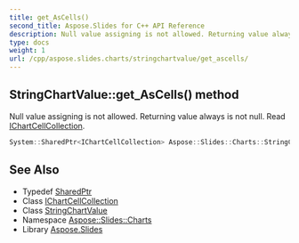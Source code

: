 ```yaml
---
title: get_AsCells()
second_title: Aspose.Slides for C++ API Reference
description: Null value assigning is not allowed. Returning value always is not null. Read IChartCellCollection.
type: docs
weight: 1
url: /cpp/aspose.slides.charts/stringchartvalue/get_ascells/
---
```

## StringChartValue::get_AsCells() method


Null value assigning is not allowed. Returning value always is not null. Read [IChartCellCollection](../../ichartcellcollection/).

```cpp
System::SharedPtr<IChartCellCollection> Aspose::Slides::Charts::StringChartValue::get_AsCells() override
```

## See Also

* Typedef [SharedPtr](../../system/sharedptr/)
* Class [IChartCellCollection](../ichartcellcollection/)
* Class [StringChartValue](./)
* Namespace [Aspose::Slides::Charts](../)
* Library [Aspose.Slides](../../)